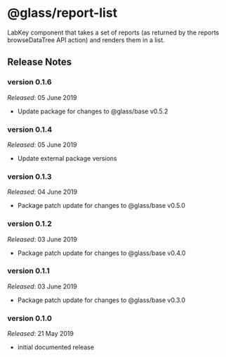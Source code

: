 # @glass/report-list

LabKey component that takes a set of reports (as returned by the reports browseDataTree API action) and renders them in
a list.

## Release Notes ##

### version 0.1.6
*Released*: 05 June 2019
*  Update package for changes to @glass/base v0.5.2

### version 0.1.4
*Released*: 05 June 2019
* Update external package versions

### version 0.1.3
*Released*: 04 June 2019
* Package patch update for changes to @glass/base v0.5.0

### version 0.1.2
*Released*: 03 June 2019
* Package patch update for changes to @glass/base v0.4.0

### version 0.1.1
*Released*: 03 June 2019
* Package patch update for changes to @glass/base v0.3.0

### version 0.1.0
*Released*: 21 May 2019
* initial documented release

